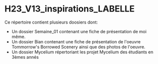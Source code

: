 # H23_V13_inspirations_LABELLE

Ce répertoire contient plusieurs doosiers dont:
* Un dossier Semaine_01 contenant une fiche de présentation de moi même.
* Un dossier Bian contenant une fiche de présentation de l'oeuvre Tommorrow's Borrowed Scenery ainsi que des photos de l'oeuvre.
* Un dossier Mycelium répertoriant les projet Mycelium des étudiants en 3èmes annés
